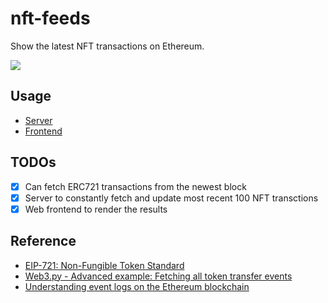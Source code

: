 # nft-feeds

Show the latest NFT transactions on Ethereum.

![](https://user-images.githubusercontent.com/17119193/160287995-4c05d1ef-0111-49ca-9b16-70d44c03a684.png)

## Usage

- [Server](/server/README.md)
- [Frontend](/server/README.md)

## TODOs

- [x] Can fetch ERC721 transactions from the newest block
- [x] Server to constantly fetch and update most recent 100 NFT transctions
- [x] Web frontend to render the results 

## Reference

- [EIP-721: Non-Fungible Token Standard](https://eips.ethereum.org/EIPS/eip-721)
- [Web3.py - Advanced example: Fetching all token transfer events](https://web3py.readthedocs.io/en/stable/examples.html#advanced-example-fetching-all-token-transfer-events)
- [Understanding event logs on the Ethereum blockchain](https://medium.com/mycrypto/understanding-event-logs-on-the-ethereum-blockchain-f4ae7ba50378)
